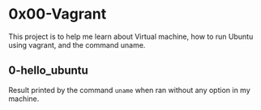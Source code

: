 # 0x00-Vagrant

This project is to help me learn about Virtual machine, how to run Ubuntu using vagrant, and the command uname.

## 0-hello_ubuntu

Result printed by the command `uname` when ran without any option in my machine.
